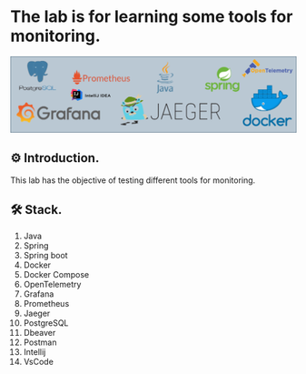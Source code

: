 # The lab is for learning some tools for monitoring.

<p align="center">
  <img src="/images/logo.drawio.png" alt="Tech">
</p>

## ⚙️ Introduction.

This lab has the objective of testing different tools for monitoring. 

## 🛠 Stack.

<ol>
  <li>Java</li>
  <li>Spring</li>
  <li>Spring boot</li>
  <li>Docker</li>
  <li>Docker Compose</li>
  <li>OpenTelemetry</li>
  <li>Grafana</li>
  <li>Prometheus</li>
  <li>Jaeger</li>
  <li>PostgreSQL</li>
  <li>Dbeaver</li>
  <li>Postman</li>
  <li>Intellij</li>
  <li>VsCode</li>
</ol>